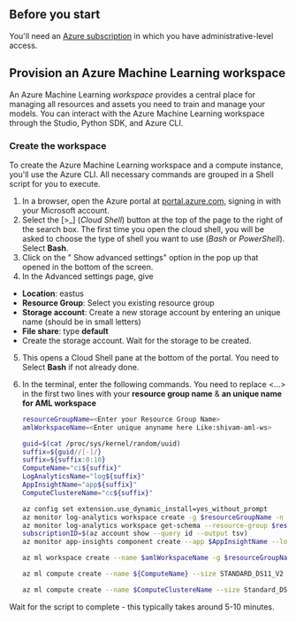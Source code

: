 ## Before you start

You'll need an [Azure subscription](https://azure.microsoft.com/free?azure-portal=true) in which you have administrative-level access.

## Provision an Azure Machine Learning workspace

An Azure Machine Learning *workspace* provides a central place for managing all resources and assets you need to train and manage your models. You can interact with the Azure Machine Learning workspace through the Studio, Python SDK, and Azure CLI. 

### Create the workspace 

To create the Azure Machine Learning workspace and a compute instance, you'll use the Azure CLI. All necessary commands are grouped in a Shell script for you to execute.

1. In a browser, open the Azure portal at [portal.azure.com](https://portal.azure.com/?azure-portal=true), signing in with your Microsoft account.
2. Select the \[>_] (*Cloud Shell*) button at the top of the page to the right of the search box. The first time you open the cloud shell, you will be asked to choose the type of shell you want to use (*Bash* or *PowerShell*). Select **Bash**.
3. Click on the " Show advanced settings" option in the pop up that opened in the bottom of the screen.  
4. In the Advanced settings page, give
  - **Location**: eastus  
  - **Resource Group**: Select you existing resource group
  - **Storage account**: Create a new storage account by entering an unique name (should be in small letters)
  - **File share**: type **default** 
  - Create the storage account. Wait for the storage to be created.
5. This opens a Cloud Shell pane at the bottom of the portal. You need to Select **Bash** if not already done.  
6. In the terminal, enter the following commands. You need to replace <...> in the first two lines with your **resource group name** & **an unique name for AML workspace**

    ```bash
    resourceGroupName=<Enter your Resource Group Name>
    amlWorkspaceName=<Enter unique anyname here Like:shivam-aml-ws>

    guid=$(cat /proc/sys/kernel/random/uuid)
    suffix=${guid//[-]/}
    suffix=${suffix:0:10}
    ComputeName="ci${suffix}"
    LogAnalyticsName="log${suffix}"
    AppInsightName="app${suffix}"
    ComputeClustereName="cc${suffix}"

    az config set extension.use_dynamic_install=yes_without_prompt
    az monitor log-analytics workspace create -g $resourceGroupName -n $LogAnalyticsName
    az monitor log-analytics workspace get-schema --resource-group $resourceGroupName --workspace-name $LogAnalyticsName
    subscriptionID=$(az account show --query id --output tsv)
    az monitor app-insights component create --app $AppInsightName --location eastus --kind web -g $resourceGroupName --workspace "/subscriptions/$subscriptionID/resourcegroups/$resourceGroupName/providers/microsoft.operationalinsights/workspaces/$LogAnalyticsName"

    az ml workspace create --name $amlWorkspaceName -g $resourceGroupName --application-insights "/subscriptions/$subscriptionID/resourceGroups/$resourceGroupName/providers/microsoft.insights/components/$AppInsightName"

    az ml compute create --name ${ComputeName} --size STANDARD_DS11_V2 --type ComputeInstance -w $amlWorkspaceName -g $resourceGroupName

    az ml compute create --name $ComputeClustereName --size Standard_DS11_v2 --min-instances 0 --max-instances 2 --type AmlCompute --resource-group $resourceGroupName --workspace-name $amlWorkspaceName 
 
    ```

Wait for the script to complete - this typically takes around 5-10 minutes. 
